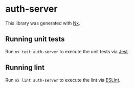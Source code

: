 # auth-server

This library was generated with [Nx](https://nx.dev).

## Running unit tests

Run `nx test auth-server` to execute the unit tests via [Jest](https://jestjs.io).

## Running lint

Run `nx lint auth-server` to execute the lint via [ESLint](https://eslint.org/).
